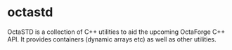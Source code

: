 # octastd

OctaSTD is a collection of C++ utilities to aid the upcoming OctaForge C++
API. It provides containers (dynamic arrays etc) as well as other utilities.

